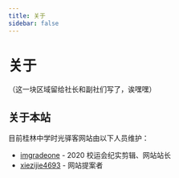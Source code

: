 ```yaml
---
title: 关于
sidebar: false
---
```


# 关于

（这一块区域留给社长和副社们写了，诶嘿嘿）

## 关于本站

目前桂林中学时光驿客网站由以下人员维护：

- [imgradeone](https://github.com/imgradeone) - 2020 校运会纪实剪辑、网站站长
- [xiezijie4693](https://github.com/xiezijie4693) - 网站提案者
